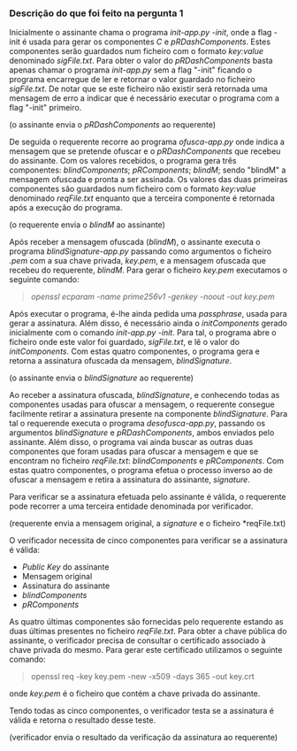 ### **Descrição do que foi feito na pergunta 1**

Inicialmente o assinante chama o programa *init-app.py -init*, onde a flag -init é usada para gerar os componentes *C* e *pRDashComponents*. Estes componentes serão guardados num ficheiro com o formato *key:value* denominado *sigFile.txt*. Para obter o valor do *pRDashComponents* basta apenas chamar o programa *init-app.py* sem a flag "-init" ficando o programa encarregue de ler e retornar o valor guardado no ficheiro *sigFile.txt*. De notar que se este ficheiro não existir será retornada uma mensagem de erro a indicar que é necessário executar o programa com a flag "-init" primeiro.

(o assinante envia o *pRDashComponents* ao requerente)

De seguida o requerente recorre ao programa *ofusca-app.py* onde indica a mensagem que se pretende ofuscar e o *pRDashComponents* que recebeu do assinante. Com os valores recebidos, o programa gera três componentes: *blindComponents*; *pRComponents*; *blindM*; sendo "blindM" a mensagem ofuscada e pronta a ser assinada. Os valores das duas primeiras componentes são guardados num ficheiro com o formato *key:value* denominado *reqFile.txt* enquanto que a terceira componente é retornada após a execução do programa.

(o requerente envia o *blindM* ao assinante)

Após receber a mensagem ofuscada (*blindM*), o assinante executa o programa *blindSignature-app.py* passando como argumentos o ficheiro *.pem* com a sua chave privada, *key.pem*, e a mensagem ofuscada que recebeu do requerente, *blindM*. Para gerar o ficheiro *key.pem* executamos o seguinte comando: 
> *openssl ecparam -name prime256v1 -genkey -noout -out key.pem*

Após executar o programa, é-lhe ainda pedida uma *passphrase*, usada para gerar a assinatura. Além disso, é necessário ainda o *initComponents* gerado inicialmente com o comando *init-app.py -init*. Para tal, o programa abre o ficheiro onde este valor foi guardado, *sigFile.txt*, e lê o valor do *initComponents*. Com estas quatro componentes, o programa gera e retorna a assinatura ofuscada da mensagem, *blindSignature*.

(o assinante envia o *blindSignature* ao requerente)

Ao receber a assinatura ofuscada, *blindSignature*, e conhecendo todas as componentes usadas para ofuscar a mensagem, o requerente consegue facilmente retirar a assinatura presente na componente *blindSignature*. Para tal o requerende executa o programa *desofusca-app.py*, passando os argumentos *blindSignature* e *pRDashComponents*, ambos enviados pelo assinante. Além disso, o programa vai ainda buscar as outras duas componentes que foram usadas para ofuscar a mensagem e que se encontram no ficheiro *reqFile.txt*: *blindComponents* e *pRComponents*. Com estas quatro componentes, o programa efetua o processo inverso ao de ofuscar a mensagem e retira a assinatura do assinante, *signature*.

Para verificar se a assinatura efetuada pelo assinante é válida, o requerente pode recorrer a uma terceira entidade denominada por verificador.

(requerente envia a mensagem original, a *signature* e o ficheiro *reqFile.txt)

O verificador necessita de cinco componentes para verificar se a assinatura é válida:
- *Public Key* do assinante
- Mensagem original
- Assinatura do assinante
- *blindComponents*
- *pRComponents*

As quatro últimas componentes são fornecidas pelo requerente estando as duas últimas presentes no ficheiro *reqFile.txt*. Para obter a chave pública do assinante, o verificador precisa de consultar o certificado associado à chave privada do mesmo. Para gerar este certificado utilizamos o seguinte comando:
> openssl req -key key.pem -new -x509 -days 365 -out key.crt

onde *key.pem* é o ficheiro que contém a chave privada do assinante.

Tendo todas as cinco componentes, o verificador testa se a assinatura é válida e retorna o resultado desse teste.

(verificador envia o resultado da verificação da assinatura ao requerente)
